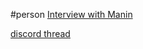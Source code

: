 #person 
[Interview with Manin](https://golem.ph.utexas.edu/category/2009/11/interview_with_manin.html#c062421)

[discord thread](https://discord.com/channels/1060216554819690586/1062090919484067843) 

